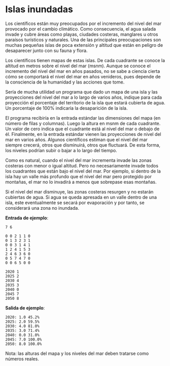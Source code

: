 # Islas inundadas

Los científicos están muy preocupados por el incremento del nivel del mar provocado por el cambio climático. Como consecuencia, el agua salada invade y cubre áreas como playas, ciudades costeras, manglares u otros paraísos turísticos y naturales. Una de las principales preocupaciones son muchas pequeñas islas de poca extensión y altitud que están en peligro de desaparecer junto con su fauna y flora.

Los científicos tienen mapas de estas islas. De cada cuadrante se conoce la altitud en metros sobre el nivel del mar (msnm). Aunque se conoce el incremento del nivel del mar en años pasados, no se sabe a ciencia cierta cómo se comportará el nivel del mar en años venideros, pues depende de la consciencia de la humanidad y las acciones que tome.

Sería de mucha utilidad un programa que dado un mapa de una isla y las proyecciones del nivel del mar a lo largo de varios años, indique para cada proyección el porcentaje del territorio de la isla que estará cubierta de agua. Un porcentaje de 100% indicaría la desaparición de la isla.

El programa recibiría en la entrada estándar las dimensiones del mapa (en número de filas y columnas). Luego la altura en msnm de cada cuadrante. Un valor de cero indica que el cuadrante está al nivel del mar o debajo de él. Finalmente, en la entrada estándar vienen las proyecciones de nivel del mar en varios años. Algunos científicos estiman que el nivel del mar siempre crecerá, otros que disminuirá, otros que fluctuará. De esta forma, los niveles podrían subir o bajar a lo largo del tiempo.

Como es natural, cuando el nivel del mar incrementa invade las zonas costeras con menor o igual altitud. Pero no necesariamente invade todos los cuadrantes que están bajo el nivel del mar. Por ejemplo, si dentro de la isla hay un valle más profundo que el nivel del mar pero protegido por montañas, el mar no lo invadirá a menos que sobrepase esas montañas.

Si el nivel del mar disminuye, las zonas costeras resurgen y no estarán cubiertas de agua. Si agua se queda apresada en un valle dentro de una isla, este eventualmente se secará por evaporación y por tanto, se considerará una zona no inundada.


**Entrada de ejemplo**:

	7 6

	0 0 2 1 1 0
	0 1 3 2 3 1
	0 0 3 1 4 1
	1 2 4 1 5 3
	2 4 6 3 6 0
	0 5 7 4 7 0
	0 0 6 5 0 0

	2020 1
	2025 2
	2030 4
	2035 3
	2040 0
	2045 7
	2050 8


**Salida de ejemplo**:

	2020: 1.0 45.2%
	2025: 2.0 59.5%
	2030: 4.0 81.0%
	2035: 3.0 71.4%
	2040: 0.0 31.0%
	2045: 7.0 100.0%
	2050: 8.0 100.0%

Nota: las alturas del mapa y los niveles del mar deben tratarse como números reales.
